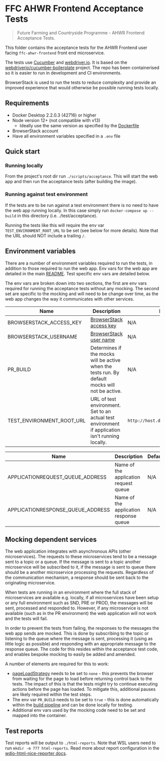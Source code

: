 # FFC AHWR Frontend Acceptance Tests

> Future Farming and Countryside Programme - AHWR Frontend Acceptance Tests.

This folder contains the acceptance tests for the AHWR Frontend user facing
`ffc-ahwr-frontend` front end microservice.

The tests use [Cucumber](https://cucumber.io/) and
[webdriver.io](https://webdriver.io/). It is based on the
[webdriverio/cucumber-boilerplate](https://github.com/webdriverio/cucumber-boilerplate)
project.
The repo has been containerised so it is easier to run in development and
CI environments.

BrowserStack is used to run the tests to reduce complexity and provide an
improved experience that would otherwise be possible running tests locally.

## Requirements

- Docker Desktop 2.2.0.3 (42716) or higher
- Node version 12+ (not compatible with v13)
  - Ideally use the same version as specified by the [Dockerfile](./Dockerfile)
- BrowserStack account
- Have all environment variables specified in a `.env` file

## Quick start

### Running locally

From the project's root dir run `./scripts/acceptance`. This will start the web
app and then run the acceptance tests (after building the image).

### Running against test environment

If the tests are to be run against a test environment there is no need to have
the web app running locally. In this case simply run
`docker-compose up --build` in this directory (i.e. ./test/acceptance).

Running the tests like this will require the env var
`TEST_ENVIRONMENT_ROOT_URL` to be set (see below for more details). Note that
the URL should NOT include a trailing `/`.

## Environment variables

There are a number of environment variables required to run the tests, in
addition to those required to run the web app. Env vars for the web app are
detailed in the main [README](../../README.md). Test specific env vars are
detailed below.

The env vars are broken down into two sections, the first are env vars required
for running the acceptance tests without any mocking. The second set are
specific to the mocking and will need to be change over time, as the web app
changes the way it communicates with other services.

| Name                      | Description                                                                                                 | Default                            |
| ----                      | -----------                                                                                                 | -------                            |
| BROWSERSTACK_ACCESS_KEY   | [BrowserStack access key](https://www.browserstack.com/docs/automate/api-reference/selenium/authentication) | N/A                                |
| BROWSERSTACK_USERNAME     | [BrowserStack user name](https://www.browserstack.com/docs/automate/api-reference/selenium/authentication)  | N/A                                |
| PR_BUILD                  | Determines if the mocks will be active when the tests run. By default mocks will not be active.             | N/A                                |
| TEST_ENVIRONMENT_ROOT_URL | URL of test environment. Set to an actual test environment if application isn't running locally.            | `http://host.docker.internal:3000` |

| Name                              | Description                            | Default |
| ----                              | -----------                            | ------- |
| APPLICATIONREQUEST_QUEUE_ADDRESS  | Name of the application request queue  | N/A     |
| APPLICATIONRESPONSE_QUEUE_ADDRESS | Name of the application response queue | N/A     |


## Mocking dependent services

The web application integrates with asynchronous APIs (other microservices).
The requests to these microservices tend to be a message sent to a topic or a
queue. If the message is sent to a topic another microservice will be
subscribed to it, if the message is sent to queue there should be a another
microservice processing the requests. Regardless of the communication
mechanism, a response should be sent back to the originating microservice.

When tests are running in an environment where the full stack of
microservices are available e.g. locally, if all microservices have been setup
or any full environment such as SND, PRE or PROD, the messages will be sent,
processed and responded to.
However, if any microservice is not available (such as in the PR environment)
the web application will not work and the tests will fail.

In order to prevent the tests from failing, the responses to the messages the
web app sends are mocked. This is done by subscribing to the topic or listening
to the queue where the message is sent, processing it (using as little logic as
possible) and responding with an appropriate message to the response queue. The
code for this resides within the acceptance test code, and enables bespoke
mocking to easily be added and amended.

A number of elements are required for this to work:

- [pageLoadStrategy](https://www.selenium.dev/documentation/webdriver/page_loading_strategy/)
  needs to be set to `none` - this prevents the browser from
  waiting for the page to load before returning control back to the tests. The
  impact of this is that the tests might try to continue executing actions
  before the page has loaded. To mitigate this, additional pauses are likely
  required within the test steps.
- The env var `PR_BUILD` needs to be set to `true` - this is done automatically
  within the
  [build pipeline](https://github.com/DEFRA/ffc-jenkins-pipeline-library/blob/496dd5075feea920e4de2596a04a2893affce751/src/uk/gov/defra/ffc/Build.groovy#L16)
  and can be done locally for testing.
- Additional env vars used by the mocking code need to be set and mapped into
  the container.

## Test reports

Test reports will be output to `./html-reports`. Note that WSL users need to
run `mkdir -m 777 html-reports`. Read more about report configuration in the
[wdio-html-nice-reporter docs](https://github.com/rpii/wdio-html-reporter).
